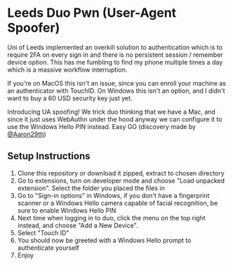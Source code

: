# Leeds Duo Pwn (User-Agent Spoofer)

Uni of Leeds implemented an overkill solution to authentication which is to require 2FA on every sign in and there is no persistent session / remember device option. This has me fumbling to find my phone multiple times a day which is a massive workflow interruption.  

If you're on MacOS this isn't an issue, since you can enroll your machine as an authenticator with TouchID. On Windows this isn't an option, and I didn't want to buy a 60 USD security key just yet.  

Introducing UA spoofing! We trick duo thinking that we have a Mac, and since it just uses WebAuthn under the hood anyway we can configure it to use the Windows Hello PIN instead. Easy GG (discovery made by [@Aaron29th](https://github.com/Aaron29th))

## Setup Instructions

1. Clone this repository or download it zipped, extract to chosen directory
2. Go to extensions, turn on developer mode and choose "Load unpacked extension". Select the folder you placed the files in
3. Go to "Sign-in options" in Windows, if you don't have a fingerprint scanner or a Windows Hello camera capable of facial recognition, be sure to enable Windows Hello PIN
4. Next time when logging in to duo, click the menu on the top right instead, and choose "Add a New Device".
5. Select "Touch ID"
6. You should now be greeted with a Windows Hello prompt to authenticate yourself
7. Enjoy
